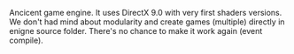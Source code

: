 Ancicent game engine. It uses DirectX 9.0 with very first shaders versions. We don't had mind about modularity and create games (multiple) directly in enigne source folder. There's no chance to make it work again (event compile).
